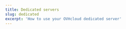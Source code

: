 ```yaml
---
title: Dedicated servers
slug: dedicated
excerpt: 'How to use your OVHcloud dedicated server'
---
```

